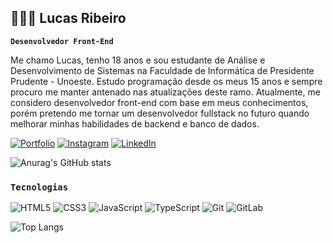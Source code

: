 ## 👨🏽‍💻 Lucas Ribeiro
**`Desenvolvedor Front-End`**

Me chamo Lucas, tenho 18 anos e sou estudante de Análise e Desenvolvimento de Sistemas na Faculdade de Informática de Presidente Prudente - Unoeste. Estudo programação desde os meus 15 anos e sempre procuro me manter antenado nas atualizações deste ramo. Atualmente, me considero desenvolvedor front-end com base em meus conhecimentos, porém pretendo me tornar um desenvolvedor fullstack no futuro quando melhorar minhas habilidades de backend e banco de dados.

[![Portfolio](https://img.shields.io/badge/Portfolio-%23000000.svg?style=for-the-badge&logo=firefox&logoColor=#FF7139)](https://portflucasribeiro.vercel.app/)
[![Instagram](https://img.shields.io/badge/Instagram-%23E4405F.svg?style=for-the-badge&logo=Instagram&logoColor=white)](https://www.instagram.com/lucasferibeiro)
[![LinkedIn](https://img.shields.io/badge/linkedin-%230077B5.svg?style=for-the-badge&logo=linkedin&logoColor=white)](https://www.linkedin.com/in/lucasferibeiro/)

![Anurag's GitHub stats](https://github-readme-stats.vercel.app/api?username=anuraghazra&show_icons=true&theme=transparent)

### `Tecnologias`

![HTML5](https://img.shields.io/badge/html5-%23E34F26.svg?style=for-the-badge&logo=html5&logoColor=white)
![CSS3](https://img.shields.io/badge/css3-%231572B6.svg?style=for-the-badge&logo=css3&logoColor=white)
![JavaScript](https://img.shields.io/badge/javascript-%23323330.svg?style=for-the-badge&logo=javascript&logoColor=%23F7DF1E)
![TypeScript](https://img.shields.io/badge/typescript-%23007ACC.svg?style=for-the-badge&logo=typescript&logoColor=white)
![Git](https://img.shields.io/badge/git-%23F05033.svg?style=for-the-badge&logo=git&logoColor=white)
![GitLab](https://img.shields.io/badge/gitlab-%23181717.svg?style=for-the-badge&logo=gitlab&logoColor=white)

![Top Langs](https://github-readme-stats.vercel.app/api/top-langs/?username=anuraghazra&hide_progress=true)
